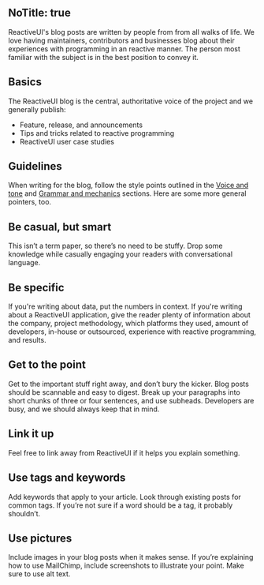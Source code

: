 NoTitle: true
---
ReactiveUI's blog posts are written by people from from all walks of life. We love having maintainers, contributors and businesses blog about their experiences with programming in an reactive manner. The person most familiar with the subject is in the best position to convey it. 

## Basics

The ReactiveUI blog is the central, authoritative voice of the project and we generally publish:

* Feature, release, and announcements
* Tips and tricks related to reactive programming
* ReactiveUI user case studies

## Guidelines
When writing for the blog, follow the style points outlined in the [Voice and tone](voice-and-tone) and [Grammar and mechanics](grammar-and-mechanics) sections. Here are some more general pointers, too.

## Be casual, but smart
This isn’t a term paper, so there’s no need to be stuffy. Drop some knowledge while casually engaging your readers with conversational language.

## Be specific
If you're writing about data, put the numbers in context. If you're writing about a ReactiveUI application, give the reader plenty of information about the company, project methodology, which platforms they used, amount of developers, in-house or outsourced, experience with reactive programming, and results.


## Get to the point
Get to the important stuff right away, and don’t bury the kicker. Blog posts should be scannable and easy to digest. Break up your paragraphs into short chunks of three or four sentences, and use subheads. Developers are busy, and we should always keep that in mind.

## Link it up
Feel free to link away from ReactiveUI if it helps you explain something.

## Use tags and keywords
Add keywords that apply to your article. Look through existing posts for common tags. If you’re not sure if a word should be a tag, it probably shouldn’t.

## Use pictures
Include images in your blog posts when it makes sense. If you’re explaining how to use MailChimp, include screenshots to illustrate your point. Make sure to use alt text.
